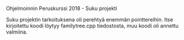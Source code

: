 Ohjelmoinnin Peruskurssi 2018 - Suku projekti

Suku projektin tarkoituksena oli perehtyä enemmän pointtereihin. Itse kirjoitettu koodi löytyy familytree.cpp tiedostosta, muu koodi oli annettu valmiina.
